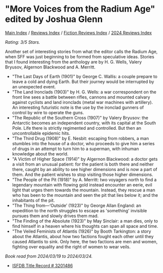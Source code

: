 # "More Voices from the Radium Age" edited by Joshua Glenn

[Main Index](../../../README.md) / [Reviews Index](../../README.md) / [Fiction Reviews Index](../README.md) / [2024 Reviews Index](README.md)

*Rating: 3/5 Stars.*

Another set of interesting stories from what the editor calls the Radium Age, when SFF was just beginning to be formed from speculative ideas. Stories that I found interesting from the anthology are by H. G. Wells, Valery Bryusov, Algernon Blackwood and A. Merritt.

- "The Last Days of Earth (1901)" by George C. Wallis: a couple prepare to leave a cold and dying Earth. But their journey would be interrupted by an unexpected event.
- "The Land Ironclads (1903)" by H. G. Wells: a war correspondent on the front line sees a battle between rifles, cannons and mounted calvary against cyclists and land ironclads (metal war machines with artillery). An interesting futuristic note is the use by the ironclad gunners of control by wire to operate the guns.
- "The Republic of the Southern Cross (1907)" by Valery Bryusov: the Antarctic becomes an independent country, with its capital at the South Pole. Life there is strictly regimented and controlled. But then an uncontrollable epidemic hits.
- "The Third Drug (1908)" by E. Nesbit: escaping from robbers, a man stumbles into the house of a doctor, who proceeds to give him a series of drugs in an attempt to turn him to a superman, with inhuman knowledge about the world.
- "A Victim of Higher Space (1914)" by Algernon Blackwood: a doctor gets a visit from an unusual patient: for the patient is both there and neither there, caught by an ability to see higher dimensions and is now a part of them. And the patient wishes to stop visiting those higher dimensions.
- "The People of the Pit (1918)" by A. Merritt: two voyagers north to find a legendary mountain with flowing gold instead encounter an eerie, evil light that urges them towards the mountain. Instead, they rescue a man who has been to the mountain and seen the pit that lies below it; and the inhabitants of the pit.
- "The Thing from—‘Outside’ (1923)" by George Allan England: an expedition to the north struggles to escape as 'something' invisible pursues them and slowly drives them mad.
- "The Finding of the Absolute (1923)" by May Sinclair: a man dies, only to find himself in a heaven where his thoughts can span all space and time.
- "The Veiled Feminists of Atlantis (1926)" by Booth Tarkington: a story about the Atlantis, about how two factions fought each other until they caused Atlantis to sink. Only here, the two factions are men and women, fighting over equality and the right of women to wear veils.

*Book read from 2024/03/19 to 2024/03/24.*

- [ISFDB Title Record # 3201486](https://www.isfdb.org/cgi-bin/title.cgi?3201486)
